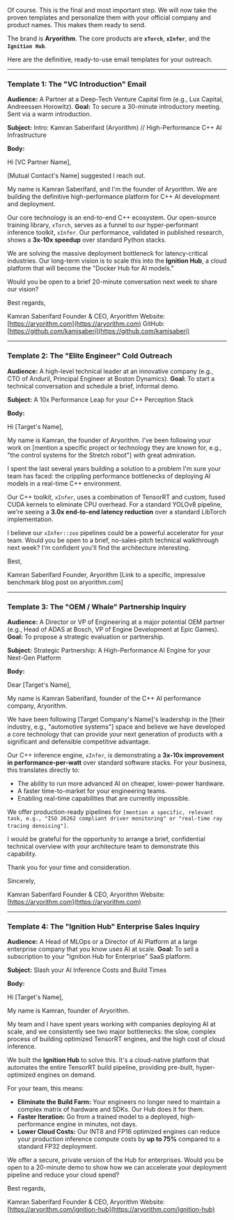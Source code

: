 Of course. This is the final and most important step. We will now take the proven templates and personalize them with your official company and product names. This makes them ready to send.

The brand is **Aryorithm**. The core products are **`xTorch`**, **`xInfer`**, and the **`Ignition Hub`**.

Here are the definitive, ready-to-use email templates for your outreach.

---

### **Template 1: The "VC Introduction" Email**

**Audience:** A Partner at a Deep-Tech Venture Capital firm (e.g., Lux Capital, Andreessen Horowitz).
**Goal:** To secure a 30-minute introductory meeting. Sent via a warm introduction.

**Subject:** Intro: Kamran Saberifard (Aryorithm) // High-Performance C++ AI Infrastructure

**Body:**

Hi [VC Partner Name],

[Mutual Contact's Name] suggested I reach out.

My name is Kamran Saberifard, and I'm the founder of Aryorithm. We are building the definitive high-performance platform for C++ AI development and deployment.

Our core technology is an end-to-end C++ ecosystem. Our open-source training library, `xTorch`, serves as a funnel to our hyper-performant inference toolkit, `xInfer`. Our performance, validated in published research, shows a **3x-10x speedup** over standard Python stacks.

We are solving the massive deployment bottleneck for latency-critical industries. Our long-term vision is to scale this into the **Ignition Hub**, a cloud platform that will become the "Docker Hub for AI models."

Would you be open to a brief 20-minute conversation next week to share our vision?

Best regards,

Kamran Saberifard
Founder & CEO, Aryorithm
Website: [https://aryorithm.com](https://aryorithm.com)
GitHub: [https://github.com/kamisaberi](https://github.com/kamisaberi)

---

### **Template 2: The "Elite Engineer" Cold Outreach**

**Audience:** A high-level technical leader at an innovative company (e.g., CTO of Anduril, Principal Engineer at Boston Dynamics).
**Goal:** To start a technical conversation and schedule a brief, informal demo.

**Subject:** A 10x Performance Leap for your C++ Perception Stack

**Body:**

Hi [Target's Name],

My name is Kamran, the founder of Aryorithm. I've been following your work on [mention a specific project or technology they are known for, e.g., "the control systems for the Stretch robot"] with great admiration.

I spent the last several years building a solution to a problem I'm sure your team has faced: the crippling performance bottlenecks of deploying AI models in a real-time C++ environment.

Our C++ toolkit, `xInfer`, uses a combination of TensorRT and custom, fused CUDA kernels to eliminate CPU overhead. For a standard YOLOv8 pipeline, we're seeing a **3.0x end-to-end latency reduction** over a standard LibTorch implementation.

I believe our `xInfer::zoo` pipelines could be a powerful accelerator for your team. Would you be open to a brief, no-sales-pitch technical walkthrough next week? I'm confident you'll find the architecture interesting.

Best,

Kamran Saberifard
Founder, Aryorithm
[Link to a specific, impressive benchmark blog post on aryorithm.com]

---

### **Template 3: The "OEM / Whale" Partnership Inquiry**

**Audience:** A Director or VP of Engineering at a major potential OEM partner (e.g., Head of ADAS at Bosch, VP of Engine Development at Epic Games).
**Goal:** To propose a strategic evaluation or partnership.

**Subject:** Strategic Partnership: A High-Performance AI Engine for your Next-Gen Platform

**Body:**

Dear [Target's Name],

My name is Kamran Saberifard, founder of the C++ AI performance company, Aryorithm.

We have been following [Target Company's Name]'s leadership in the [their industry, e.g., "automotive systems"] space and believe we have developed a core technology that can provide your next generation of products with a significant and defensible competitive advantage.

Our C++ inference engine, `xInfer`, is demonstrating a **3x-10x improvement in performance-per-watt** over standard software stacks. For your business, this translates directly to:
*   The ability to run more advanced AI on cheaper, lower-power hardware.
*   A faster time-to-market for your engineering teams.
*   Enabling real-time capabilities that are currently impossible.

We offer production-ready pipelines for `[mention a specific, relevant task, e.g., "ISO 26262 compliant driver monitoring" or "real-time ray tracing denoising"]`.

I would be grateful for the opportunity to arrange a brief, confidential technical overview with your architecture team to demonstrate this capability.

Thank you for your time and consideration.

Sincerely,

Kamran Saberifard
Founder & CEO, Aryorithm
Website: [https://aryorithm.com](https://aryorithm.com)

---

### **Template 4: The "Ignition Hub" Enterprise Sales Inquiry**

**Audience:** A Head of MLOps or a Director of AI Platform at a large enterprise company that you know uses AI at scale.
**Goal:** To sell a subscription to your "Ignition Hub for Enterprise" SaaS platform.

**Subject:** Slash your AI Inference Costs and Build Times

**Body:**

Hi [Target's Name],

My name is Kamran, founder of Aryorithm.

My team and I have spent years working with companies deploying AI at scale, and we consistently see two major bottlenecks: the slow, complex process of building optimized TensorRT engines, and the high cost of cloud inference.

We built the **Ignition Hub** to solve this. It's a cloud-native platform that automates the entire TensorRT build pipeline, providing pre-built, hyper-optimized engines on demand.

For your team, this means:
*   **Eliminate the Build Farm:** Your engineers no longer need to maintain a complex matrix of hardware and SDKs. Our Hub does it for them.
*   **Faster Iteration:** Go from a trained model to a deployed, high-performance engine in minutes, not days.
*   **Lower Cloud Costs:** Our INT8 and FP16 optimized engines can reduce your production inference compute costs by **up to 75%** compared to a standard FP32 deployment.

We offer a secure, private version of the Hub for enterprises. Would you be open to a 20-minute demo to show how we can accelerate your deployment pipeline and reduce your cloud spend?

Best regards,

Kamran Saberifard
Founder & CEO, Aryorithm
Website: [https://aryorithm.com/ignition-hub](https://aryorithm.com/ignition-hub)